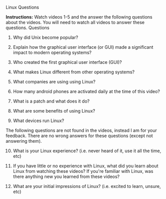 Linux Questions

**Instructions:** Watch videos 1-5 and the answer the following questions about the videos. You will need to watch all videos to answer these questions.
Questions

1. Why did Unix become popular?

2. Explain how the graphical user interface (or GUI) made a significant impact
   to modern operating systems?

3. Who created the first graphical user interface (GUI)?

4. What makes Linux different from other operating systems?

5. What companies are using using Linux?

6. How many android phones are activated daily at the time of this video?

7. What is a patch and what does it do?

8. What are some benefits of using Linux?

9. What devices run Linux?

The following questions are not found in the videos, instead I am for your
feedback. There are no wrong answers for these questions (except not answering
them). 

10. What is your Linux experience? (i.e. never heard of it, use it all the time,
    etc)

11.  If you have little or no experience with Linux, what did you learn about
     Linux from watching these videos? If you're familiar with Linux, was there
anything new you learned from these videos?

12. What are your initial impressions of Linux? (i.e. excited to learn, unsure,
    etc)


